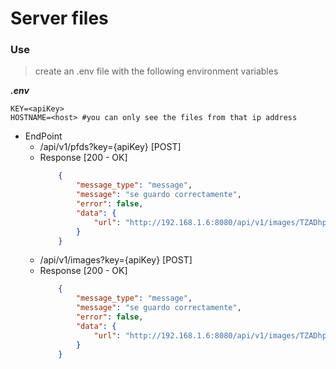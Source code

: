 # Server files

### Use
> create an .env file with the following environment variables

***.env***
```.env
KEY=<apiKey>
HOSTNAME=<host> #you can only see the files from that ip address
```

- EndPoint
    - /api/v1/pfds?key={apiKey} [POST]
    - Response [200 - OK]
        ```json
            {
                "message_type": "message",
                "message": "se guardo correctamente",
                "error": false,
                "data": {
                    "url": "http://192.168.1.6:8080/api/v1/images/TZADhp2ijNp9MjwTXFMx___Captura-de-pantalla-de-2021-08-20-17-48-10.png"
                }
            } 
        ```
    - /api/v1/images?key={apiKey} [POST]
    - Response [200 - OK]
        ```json
            {
                "message_type": "message",
                "message": "se guardo correctamente",
                "error": false,
                "data": {
                    "url": "http://192.168.1.6:8080/api/v1/images/TZADhp2ijNp9MjwTXFMx___Captura-de-pantalla-de-2021-08-20-17-48-10.png"
                }
            } 
        ```
        
